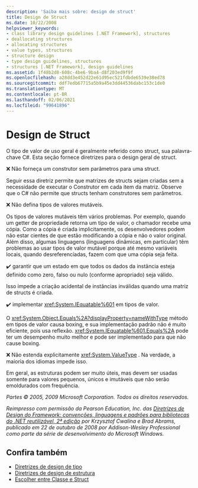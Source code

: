 ```yaml
---
description: 'Saiba mais sobre: design de struct'
title: Design de Struct
ms.date: 10/22/2008
helpviewer_keywords:
- class library design guidelines [.NET Framework], structures
- deallocating structures
- allocating structures
- value types, structures
- structure design
- type design guidelines, structures
- structures [.NET Framework], design guidelines
ms.assetid: 1f48b2d8-608c-4be6-9ba4-d8f203ed9f9f
ms.openlocfilehash: a28dd3e452d22e61d95ec521fdbde6539e38ed78
ms.sourcegitcommit: ddf7edb67715a5b9a45e3dd44536dabc153c1de0
ms.translationtype: MT
ms.contentlocale: pt-BR
ms.lasthandoff: 02/06/2021
ms.locfileid: "99641896"
---
```

# <a name="struct-design"></a>Design de Struct

O tipo de valor de uso geral é geralmente referido como struct, sua palavra-chave C#. Esta seção fornece diretrizes para o design geral de struct.

 ❌ Não forneça um construtor sem parâmetros para uma struct.

 Seguir essa diretriz permite que matrizes de structs sejam criadas sem a necessidade de executar o Construtor em cada item da matriz. Observe que o C# não permite que structs tenham construtores sem parâmetros.

 ❌ Não defina tipos de valores mutáveis.

 Os tipos de valores mutáveis têm vários problemas. Por exemplo, quando um getter de propriedade retorna um tipo de valor, o chamador recebe uma cópia. Como a cópia é criada implicitamente, os desenvolvedores podem não estar cientes de que estão modificando a cópia e não o valor original. Além disso, algumas linguagens (linguagens dinâmicas, em particular) têm problemas ao usar tipos de valor mutável porque até mesmo variáveis locais, quando desreferenciadas, fazem com que uma cópia seja feita.

 ✔️ garantir que um estado em que todos os dados da instância esteja definido como zero, falso ou nulo (conforme apropriado) seja válido.

 Isso impede a criação acidental de instâncias inválidas quando uma matriz de structs é criada.

 ✔️ implementar <xref:System.IEquatable%601> em tipos de valor.

 O <xref:System.Object.Equals%2A?displayProperty=nameWithType> método em tipos de valor causa boxing, e sua implementação padrão não é muito eficiente, pois usa reflexão. <xref:System.IEquatable%601.Equals%2A> pode ter um desempenho muito melhor e pode ser implementado para que não cause boxing.

 ❌ Não estenda explicitamente <xref:System.ValueType> . Na verdade, a maioria dos idiomas impede isso.

 Em geral, as estruturas podem ser muito úteis, mas devem ser usadas somente para valores pequenos, únicos e imutáveis que não serão emoldurados com frequência.

 *Partes © 2005, 2009 Microsoft Corporation. Todos os direitos reservados.*

 *Reimpresso com permissão da Pearson Education, Inc. das [Diretrizes de Design do Framework: convenções, linguagens e padrões para bibliotecas do .NET reutilizável, 2ª edição](https://www.informit.com/store/framework-design-guidelines-conventions-idioms-and-9780321545619) por Krzysztof Cwalina e Brad Abrams, publicado em 22 de outubro de 2008 por Addison-Wesley Professional como parte da série de desenvolvimento do Microsoft Windows.*

## <a name="see-also"></a>Confira também

- [Diretrizes de design de tipo](type.md)
- [Diretrizes de design de estrutura](index.md)
- [Escolher entre Classe e Struct](choosing-between-class-and-struct.md)
